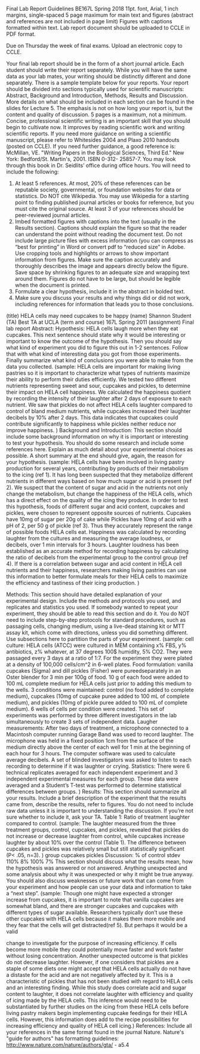 Final Lab Report Guidelines BE167L Spring 2018
11pt. font, Arial, 1 inch margins, single-spaced
5 page maximum for main text and figures (abstract and references are not included in page limit) Figures with captions formatted within text.
Lab report document should be uploaded to CCLE in PDF format.

Due on Thursday the week of final exams. Upload an electronic copy to CCLE.

Your final lab report should be in the form of a short journal article. Each student should write their report separately. While you will have the same data as your lab mates, your writing should be distinctly different and done separately.
There is a sample template below for your reports. Your report should be divided into sections typically used for scientific manuscripts: Abstract, Background and Introduction, Methods, Results and Discussion. More details on what should be included in each section can be found in the slides for Lecture 5.
The emphasis is not on how long your report is, but the content and quality of discussion. 5 pages is a maximum, not a minimum. Concise, professional scientific writing is an important skill that you should begin to cultivate now. It improves by reading scientific work and writing scientific reports.
If you need more guidance on writing a scientific manuscript, please refer to Whitesides 2004 and Plaxo 2010 handouts (posted on CCLE). If you need further guidance, a good reference is: McMillan, VE. "Writing Papers in the Biological Sciences, Third Ed." New York: Bedford/St. Martin's, 2001. ISBN 0-312- 25857-7. You may look through this book in Dr. Seidlits’ office during office hours.
You will need to include the following:
1. At least 5 references. At most, 20% of these references can be reputable society, governmental, or foundation websites for data or statistics. Do NOT cite Wikipedia. You may use Wikipedia for a starting point to finding published journal articles or books for reference, but you must cite the original source. At least 3 of your references should be peer-reviewed journal articles.
2. Imbed formatted figures with captions into the text (usually in the Results section). Captions should explain the figure so that the reader can understand the point without reading the document test. Do not include large picture files with excess information (you can compress as “best for printing” in Word or convert pdf to “reduced size” in Adobe. Use cropping tools and highlights or arrows to show important information from figures. Make sure the caption accurately and thoroughly describes the image and appears directly below the figure. Save space by shrinking figures to an adequate size and wrapping text around them. Figures do not have to be large, but should be legible when the document is printed.
3. Formulate a clear hypothesis, include it in the abstract in bolded text.
4. Make sure you discuss your results and why things did or did not work, including references for information that leads you to those conclusions.
 
(title) HELA cells may need cupcakes to be happy (name) Shannon Student
(TA) Best TA at UCLA
(term and course) 167L Spring 2011 (assignment) Final lab report
Abstract:
Hypothesis: HELA cells laugh more when they eat cupcakes.
This next sentence should state why it would be interesting or important to know the outcome of the hypothesis. Then you should say what kind of experiment you did to figure this out in 1-2 sentences. Follow that with what kind of interesting data you got from those experiments. Finally summarize what kind of conclusions you were able to make from the data you collected.
(sample: HELA cells are important for making living pastries so it is important to characterize what types of nutrients maximize their ability to perform their duties efficiently. We tested two different nutrients representing sweet and sour, cupcakes and pickles, to determine their impact on HELA cell happiness. We calculated the happiness quotient by recording the intensity of their laughter after 2 days of exposure to each nutrient. We saw that pickles do not affect HELA cells laughter compared to control of bland medium nutrients, while cupcakes increased their laughter decibels by 10% after 2 days. This data indicates that cupcakes could contribute significantly to happiness while pickles neither reduce nor improve happiness. )
Background and Introduction:
This section should include some background information on why it is important or interesting to test your hypothesis. You should do some research and include some references here. Explain as much detail about your experimental choices as possible. A short summary at the end should give, again, the reason for your hypothesis.
(sample: HELA cells have been involved in living pastry production for several years, contributing by products of their metabolism to the icing (ref 1). It has long been suspected that they metabolize different nutrients in different ways based on how much sugar or acid is present (ref 2). We suspect that the content of sugar and acid in the nutrients not only change the metabolism, but change the happiness of the HELA cells, which has a direct effect on the quality of the icing they produce.
In order to test this hypothesis, foods of different sugar and acid content, cupcakes and pickles, were chosen to represent opposite sources of nutrients. Cupcakes have 10mg of sugar per 20g of cake while Pickles have 10mg of acid with a pH of 2, per 50 g of pickle (ref 3). Thus they accurately represent the range of possible foods HELA cells eat.
Happiness was calculated by recording laughter from the cultures and measuring the average loudness, or decibels, over 1 min intervals for 3 hours. Laughter loudness has been established as an accurate method for recording happiness by calculating the ratio of decibels from the experimental group to the control group (ref 4).
If there is a correlation between sugar and acid content in HELA cell nutrients and their happiness, researchers making living pastries can use this information to better formulate meals for their HELA cells to maximize the efficiency and tastiness of their icing production. )

Methods:
This section should have detailed explanation of your experimental design. Include the methods and protocols you used, and replicates and statistics you used. If somebody wanted to repeat your experiment, they should be able to read this section and do it. You do NOT need to include step-by-step protocols for standard procedures, such as passaging cells, changing medium, using a live-dead staining kit or MTT assay kit, which come with directions, unless you did something different. Use subsections here to partition the parts of your experiment.
(sample: cell culture: HELA cells (ATCC) were cultured in MEM containing x% FBS, y% antibiotics, z% whatever, at 37 degrees 100$ humidity, 5% CO2. They were passaged every 3 days at a ratio of 1:7. For the experiment they were plated at a density of 100,000 cells/cm^2 in 6-well plates.
Food formulation: vanilla cupcakes (Sigma) and dill pickles (Fisher) were pureedseparately in an Oster blender for 3 min per 100g of food. 10 g of each food were added to 100 mL complete medium for HELA cells just prior to adding this medium to the wells. 3 conditions were maintained: control (no food added to complete medium), cupcakes (10mg of cupcake puree added to 100 mL of complete medium), and pickles (10mg of pickle puree added to 100 mL of complete medium). 6 wells of cells per condition were created. This set of experiments was performed by three different investigators in the lab simultaneously to create 3 sets of independent data.
Laugher measurements: After two days of treatment, a microphone connected to a Macintosh computer running Garage Band was used to record laughter. The microphone was held in a fixed position 1cm from the surface of the medium directly above the center of each well for 1 min at the beginning of each hour for 3 hours. The computer software was used to calculate average decibels. A set of blinded investigators was asked to listen to each recording to determine if it was laughter or crying.
Statistics: There were 6 technical replicates averaged for each independent experiment and 3 independent experimental measures for each group. These data were averaged and a Student’s T-test was performed to determine statistical differences between groups. )
Results:
This section should summarize all your results. Include a brief description of the experiment that the results came from, describe the results, refer to figures. You do not need to include raw data unless it is important to understanding the discussion. If you’re not sure whether to include it, ask your TA.
Table 1: Ratio of treatment laughter compared to control.
(sample: The laughter measured from the three treatment groups, control, cupcakes, and pickles, revealed that pickles do not increase or decrease laughter from control, while cupcakes increase laughter by about 10% over the control (Table 1). The difference between cupcakes and pickles was relatively small but still statistically significant (P< .05, n=3). )
 group cupcakes pickles
Discussion:
% of control stdev 110% 8% 100% 7%
This section should discuss what the results mean, how the hypothesis was answered or not answered. Anything unexpected and some analysis about why it was unexpected or why it might be true anyway. You should also discuss weaknesses or future work that can come from your experiment and how people can use your data and information to take a “next step”.
(sample: Though one might have expected a stronger increase from cupcakes, it is important to note that vanilla cupcakes are somewhat bland, and there are stronger cupcakes and cupcakes with different types of sugar available. Researchers typically don’t use these other cupcakes with HELA cells because it makes them more mobile and they fear that the cells will get distracted(ref 5). But perhaps it would be a valid

change to investigate for the purpose of increasing efficiency. If cells become more mobile they could potentially move faster and work faster without losing concentration.
Another unexpected outcome is that pickles do not decrease laughter. However, if one considers that pickles are a staple of some diets one might accept that HELA cells actually do not have a distaste for the acid and are not negatively affected by it. This is a characteristic of pickles that has not been studied with regard to HELA cells and an interesting finding.
While this study does correlate acid and sugar content to laughter, it does not correlate laughter with efficiency and quality of icing made by the HELA cells. This inference would need to be substantiated by further studies on the icing from these HELA cells before living pastry makers begin implementing cupcake feedings for their HELA cells. However, this information does add to the recipe possibilities for increasing efficiency and quality of HELA cell icing.)
References:
Include all your references in the same format found in the journal Nature. Nature's "guide for authors" has formatting guidelines: http://www.nature.com/nature/authors/gta/ - a5.4
 
